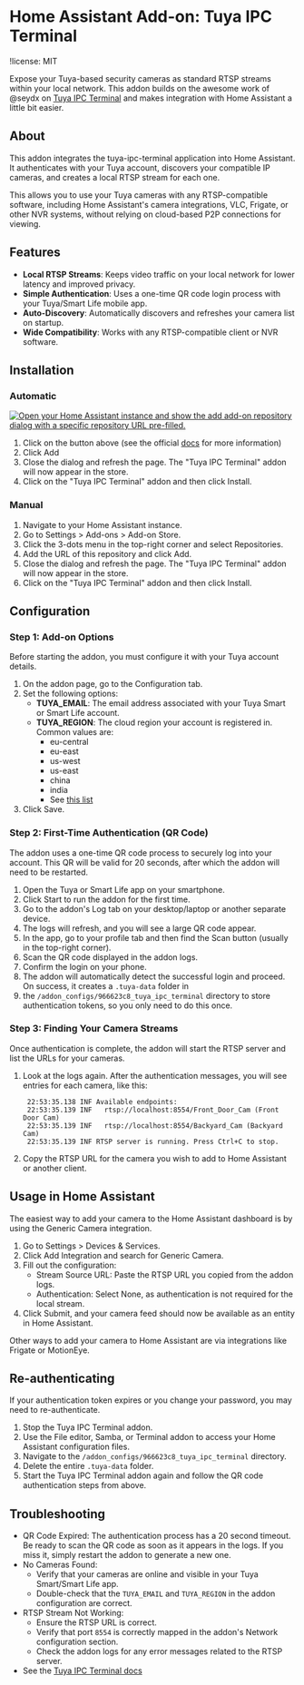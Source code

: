# Home Assistant Add-on: Tuya IPC Terminal

!license: MIT

Expose your Tuya-based security cameras as standard RTSP streams within your local network.
This addon builds on the awesome work of @seydx on [Tuya IPC Terminal](https://github.com/seydx/tuya-ipc-terminal)
and makes integration with Home Assistant a little bit easier.

## About

This addon integrates the tuya-ipc-terminal application into Home Assistant. It authenticates with your Tuya account, 
discovers your compatible IP cameras, and creates a local RTSP stream for each one.

This allows you to use your Tuya cameras with any RTSP-compatible software, including Home Assistant's camera 
integrations, VLC, Frigate, or other NVR systems, without relying on cloud-based P2P connections for viewing.

## Features
- **Local RTSP Streams**: Keeps video traffic on your local network for lower latency and improved privacy.
- **Simple Authentication**: Uses a one-time QR code login process with your Tuya/Smart Life mobile app.
- **Auto-Discovery**: Automatically discovers and refreshes your camera list on startup.
- **Wide Compatibility**: Works with any RTSP-compatible client or NVR software.

## Installation

### Automatic

[![Open your Home Assistant instance and show the add add-on repository dialog with a specific repository URL
pre-filled.](https://my.home-assistant.io/badges/supervisor_add_addon_repository.svg)
](https://my.home-assistant.io/redirect/supervisor_add_addon_repository/?repository_url=https%3A%2F%2Fgithub.com%2Fkvanzuijlen%2Fhomeassistant-tuya-ipc-terminal-addon)

1. Click on the button above (see the official [docs](https://my.home-assistant.io/) for more information)
2. Click Add
3. Close the dialog and refresh the page. The "Tuya IPC Terminal" addon will now appear in the store.
4. Click on the "Tuya IPC Terminal" addon and then click Install.

### Manual

1. Navigate to your Home Assistant instance.
2. Go to Settings > Add-ons > Add-on Store.
3. Click the 3-dots menu in the top-right corner and select Repositories.
4. Add the URL of this repository and click Add.
5. Close the dialog and refresh the page. The "Tuya IPC Terminal" addon will now appear in the store.
6. Click on the "Tuya IPC Terminal" addon and then click Install.

## Configuration

### Step 1: Add-on Options

Before starting the addon, you must configure it with your Tuya account details.
1. On the addon page, go to the Configuration tab.
2. Set the following options:
   - **TUYA_EMAIL**: The email address associated with your Tuya Smart or Smart Life account.
   - **TUYA_REGION**: The cloud region your account is registered in. Common values are:
     - eu-central
     - eu-east
     - us-west
     - us-east
     - china
     - india
     - See [this list](https://github.com/seydx/tuya-ipc-terminal#-authentication-management)
3. Click Save.

### Step 2: First-Time Authentication (QR Code)

The addon uses a one-time QR code process to securely log into your account. This QR will be valid for 20 seconds,
after which the addon will need to be restarted.

1. Open the Tuya or Smart Life app on your smartphone.
2. Click Start to run the addon for the first time.
3. Go to the addon's Log tab on your desktop/laptop or another separate device.
4. The logs will refresh, and you will see a large QR code appear.
5. In the app, go to your profile tab and then find the Scan button (usually in the top-right corner).
6. Scan the QR code displayed in the addon logs.
7. Confirm the login on your phone.
8. The addon will automatically detect the successful login and proceed. On success, it creates a `.tuya-data` folder in 
9. the `/addon_configs/966623c8_tuya_ipc_terminal` directory to store authentication tokens, so you only need to do this once.

### Step 3: Finding Your Camera Streams

Once authentication is complete, the addon will start the RTSP server and list the URLs for your cameras.

1. Look at the logs again. After the authentication messages, you will see entries for each camera, like this:
   ```log
    22:53:35.138 INF Available endpoints:
    22:53:35.139 INF   rtsp://localhost:8554/Front_Door_Cam (Front Door Cam)
    22:53:35.139 INF   rtsp://localhost:8554/Backyard_Cam (Backyard Cam)
    22:53:35.139 INF RTSP server is running. Press Ctrl+C to stop.
   ```
2. Copy the RTSP URL for the camera you wish to add to Home Assistant or another client.

## Usage in Home Assistant

The easiest way to add your camera to the Home Assistant dashboard is by using the Generic Camera integration.

1. Go to Settings > Devices & Services.
2. Click Add Integration and search for Generic Camera.
3. Fill out the configuration:
   - Stream Source URL: Paste the RTSP URL you copied from the addon logs.
   - Authentication: Select None, as authentication is not required for the local stream.
4. Click Submit, and your camera feed should now be available as an entity in Home Assistant.

Other ways to add your camera to Home Assistant are via integrations like Frigate or MotionEye.

## Re-authenticating

If your authentication token expires or you change your password, you may need to re-authenticate.

1. Stop the Tuya IPC Terminal addon.
2. Use the File editor, Samba, or Terminal addon to access your Home Assistant configuration files.
3. Navigate to the `/addon_configs/966623c8_tuya_ipc_terminal` directory.
4. Delete the entire `.tuya-data` folder.
5. Start the Tuya IPC Terminal addon again and follow the QR code authentication steps from above.

## Troubleshooting

- QR Code Expired: The authentication process has a 20 second timeout. Be ready to scan the QR code as soon as it 
  appears in the logs. If you miss it, simply restart the addon to generate a new one.
- No Cameras Found:
  - Verify that your cameras are online and visible in your Tuya Smart/Smart Life app.
  - Double-check that the `TUYA_EMAIL` and `TUYA_REGION` in the addon configuration are correct.
- RTSP Stream Not Working:
  - Ensure the RTSP URL is correct.
  - Verify that port `8554` is correctly mapped in the addon's Network configuration section.
  - Check the addon logs for any error messages related to the RTSP server.
- See the [Tuya IPC Terminal docs](https://github.com/seydx/tuya-ipc-terminal#-complete-documentation)
